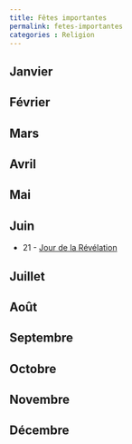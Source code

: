 ```yaml
---
title: Fêtes importantes
permalink: fetes-importantes
categories : Religion
---
```


## Janvier

## Février

## Mars

## Avril

## Mai

## Juin
- 21 - [Jour de la Révélation](#)

## Juillet

## Août

## Septembre

## Octobre

## Novembre

## Décembre
